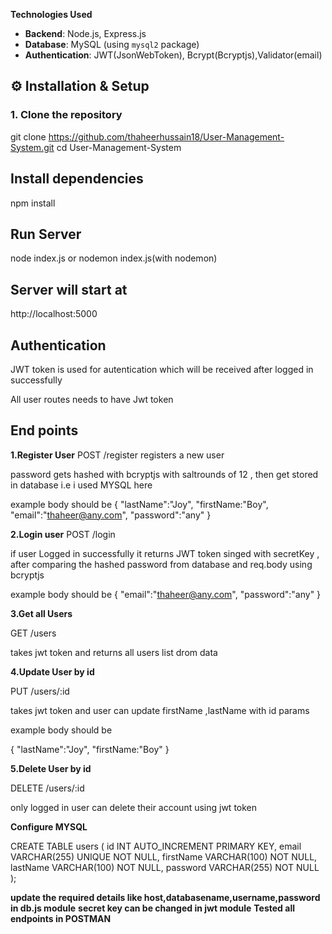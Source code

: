 
**Technologies Used**
- **Backend**: Node.js, Express.js  
- **Database**: MySQL (using `mysql2` package)  
- **Authentication**: JWT(JsonWebToken), Bcrypt(Bcryptjs),Validator(email)

## ⚙️ Installation & Setup

### 1. Clone the repository

git clone https://github.com/thaheerhussain18/User-Management-System.git
cd User-Management-System

## Install dependencies
npm install

## Run Server
node index.js or nodemon index.js(with nodemon)

## Server will start at

http://localhost:5000

## Authentication
JWT token is used for autentication which will be received after logged in successfully

All user routes needs to have Jwt token

## End points
**1.Register User**
POST /register
registers a new user 

password gets hashed with bcryptjs with saltrounds of 12 , then get stored in database i.e i used MYSQL here 

example body should be
{
    "lastName":"Joy",
    "firstName:"Boy",
    "email":"thaheer@any.com",
    "password":"any"
}


**2.Login user**
POST /login

if user  Logged in successfully it returns JWT token singed with secretKey , after comparing the hashed password from database and req.body using bcryptjs 

example body should be 
{
    "email":"thaheer@any.com",
    "password":"any"
}

**3.Get all Users**

GET /users 

takes jwt token and returns all users list drom data


**4.Update User by id**

PUT /users/:id 

takes jwt token and user can update firstName ,lastName with id params

example body should be 

{
     "lastName":"Joy",
    "firstName:"Boy"
}

**5.Delete User by id**

DELETE /users/:id

only logged in user can delete their account using jwt token

**Configure MYSQL**

CREATE TABLE users (
  id INT AUTO_INCREMENT PRIMARY KEY,
  email VARCHAR(255) UNIQUE NOT NULL,
  firstName VARCHAR(100) NOT NULL,
  lastName VARCHAR(100) NOT NULL,
  password VARCHAR(255) NOT NULL
);

**update the required details like host,databasename,username,password in db.js module**
**secret key can be changed in jwt module**
**Tested all endpoints in POSTMAN**





